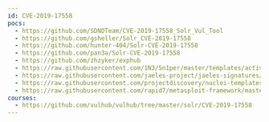 ```yaml
---
id: CVE-2019-17558
pocs:
  - https://github.com/SDNDTeam/CVE-2019-17558_Solr_Vul_Tool
  - https://github.com/gsheller/Solr_CVE-2019-17558
  - https://github.com/hunter-404/Solr-CVE-2019-17558
  - https://github.com/pan3a/Solr-CVE-2019-17558
  - https://github.com/zhzyker/exphub
  - https://raw.githubusercontent.com/1N3/Sn1per/master/templates/active/CVE-2019-17558_-_Apache_Solr_RCE.sh
  - https://raw.githubusercontent.com/jaeles-project/jaeles-signatures/master/cves/solr-rce-cve-2019-17558.yaml
  - https://raw.githubusercontent.com/projectdiscovery/nuclei-templates/master/cves/CVE-2019-17558.yaml
  - https://raw.githubusercontent.com/rapid7/metasploit-framework/master/modules/exploits/multi/http/solr_velocity_rce.rb
courses:
  - https://github.com/vulhub/vulhub/tree/master/solr/CVE-2019-17558
---
```

